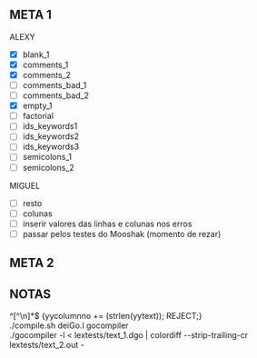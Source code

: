 ## META 1

ALEXY

- [x] blank_1
- [x] comments_1
- [x] comments_2
- [ ] comments_bad_1
- [ ] comments_bad_2
- [x] empty_1
- [ ] factorial
- [ ] ids_keywords1
- [ ] ids_keywords2
- [ ] ids_keywords3
- [ ] semicolons_1
- [ ] semicolons_2

MIGUEL

- [ ] resto
- [ ] colunas
- [ ] inserir valores das linhas e colunas nos erros
- [ ] passar pelos testes do Mooshak (momento de rezar)

## META 2

## NOTAS

^[^\n]*$   {yycolumnno += (strlen(yytext)); REJECT;} <br>
./compile.sh deiGo.l gocompiler <br>
./gocompiler -l < lextests/text_1.dgo | colordiff --strip-trailing-cr lextests/text_2.out -
